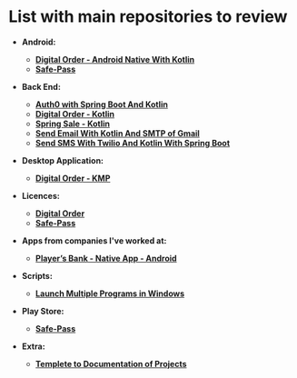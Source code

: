 # List with main repositories to review

- **Android:**
  - **[Digital Order - Android Native With Kotlin](https://github.com/flavio-junior/digital-order)**
  - **[Safe-Pass](https://github.com/flavio-junior/Safe-Pass?tab=readme-ov-file)**

- **Back End:**
  - **[Auth0 with Spring Boot And Kotlin](https://github.com/flavio-junior/auth0-with-spring-boot-and-kotlin)**
  - **[Digital Order - Kotlin](https://github.com/flavio-junior/digital-order-back-end)**
  - **[Spring Sale - Kotlin](https://github.com/flavio-junior/spring-sale)**
  - **[Send Email With Kotlin And SMTP of Gmail](https://github.com/flavio-junior/send-email-with-gmail-and-smtp)**
  - **[Send SMS With Twilio And Kotlin With Spring Boot](https://github.com/flavio-junior/send-sms-with-twilio-and-kotlin-with-spring-boot)**

- **Desktop Application:**
  - **[Digital Order - KMP](https://github.com/flavio-junior/dashboard-company-front-end)**

- **Licences:**
  - **[Digital Order](https://github.com/flavio-junior/polices-digital-order)**
  - **[Safe-Pass](https://github.com/flavio-junior/Safe-Pass/blob/main/polices.md)**
 
- **Apps from companies I've worked at:**
  - **[Player’s Bank - Native App - Android](https://play.google.com/store/apps/details?id=com.odete.playersbank&hl=pt_BR&gl=US)**

- **Scripts:**
  - **[Launch Multiple Programs in Windows](https://github.com/flavio-junior/script-to-init-programs-windows)**
 
- **Play Store:**
  - **[Safe-Pass](https://play.google.com/store/apps/details?id=br.com.safe.pass)**
 
- **Extra:**
  - **[Templete to Documentation of Projects](https://github.com/flavio-junior/docs-templete)**
